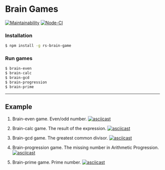 # Brain Games

[![Maintainability](https://api.codeclimate.com/v1/badges/4df270344a1efefbae6b/maintainability)](https://codeclimate.com/github/Rasskris/frontend-project-lvl1/maintainability)
[![Node-CI](https://github.com/Rasskris/frontend-project-lvl1/workflows/Node-CI/badge.svg)](https://github.com/Rasskris/frontend-project-lvl1/actions)

### Installation
```sh
$ npm install -g rs-brain-game
```
### Run games
```sh
$ brain-even
$ brain-calc
$ brain-gcd
$ brain-progression
$ brain-prime
```
---

## Example

1. Brain-even game. Even/odd number.
[![asciicast](https://asciinema.org/a/326182.svg)](https://asciinema.org/a/326182)

2. Brain-calc game. The result of the expression.
[![asciicast](https://asciinema.org/a/326183.svg)](https://asciinema.org/a/326183)

3. Brain-gcd game. The greatest common divisor.
[![asciicast](https://asciinema.org/a/326186.svg)](https://asciinema.org/a/326186)

4. Brain-progression game. The missing number in Arithmetic Progression.
[![asciicast](https://asciinema.org/a/326187.svg)](https://asciinema.org/a/326187)

5. Brain-prime game. Prime number.
[![asciicast](https://asciinema.org/a/326188.svg)](https://asciinema.org/a/326188)